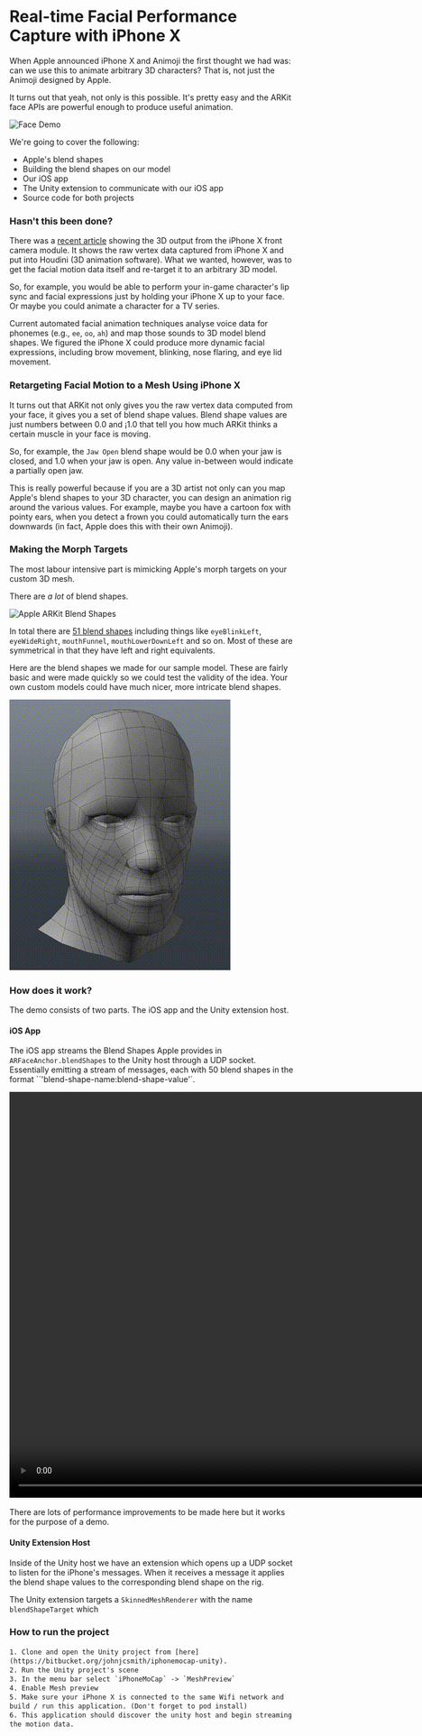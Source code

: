 # Real-time Facial Performance Capture with iPhone X #

When Apple announced iPhone X and Animoji the first thought we had was: can we use this to animate arbitrary 3D characters? That is, not just the Animoji designed by Apple.

It turns out that yeah, not only is this possible. It's pretty easy and the ARKit face APIs are powerful enough to produce useful animation.

![Face Demo](images/result.gif)

We're going to cover the following:

* Apple's blend shapes
* Building the blend shapes on our model
* Our iOS app
* The Unity extension to communicate with our iOS app
* Source code for both projects

### Hasn't this been done? ###

There was a [recent article](http://prostheticknowledge.tumblr.com/post/167520295696/iphone-x-face-motion-capture-into-houdini-were) showing the 3D output from the iPhone X front camera module. It shows the raw vertex data captured from iPhone X and put into Houdini (3D animation software). What we wanted, however, was to get the facial motion data itself and re-target it to an arbitrary 3D model.

So, for example, you would be able to perform your in-game character's lip sync and facial expressions just by holding your iPhone X up to your face. Or maybe you could animate a character for a TV series.

Current automated facial animation techniques analyse voice data for phonemes (e.g., `ee`, `oo`, `ah`) and map those sounds to 3D model blend shapes. We figured the iPhone X could produce more dynamic facial expressions, including brow movement, blinking, nose flaring, and eye lid movement.

### Retargeting Facial Motion to a Mesh Using iPhone X ###

It turns out that ARKit not only gives you the raw vertex data computed from your face, it gives you a set of blend shape values. Blend shape values are just numbers between 0.0 and ¡1.0 that tell you how much ARKit thinks a certain muscle in your face is moving.

So, for example, the `Jaw Open` blend shape would be 0.0 when your jaw is closed, and 1.0 when your jaw is open. Any value in-between would indicate a partially open jaw.

This is really powerful because if you are a 3D artist not only can you map Apple's blend shapes to your 3D character, you can design an animation rig around the various values. For example, maybe you have a cartoon fox with pointy ears, when you detect a frown you could automatically turn the ears downwards (in fact, Apple does this with their own Animoji).

### Making the Morph Targets ###

The most labour intensive part is mimicking Apple's morph targets on your custom 3D mesh.

There are *a lot* of blend shapes.

![Apple ARKit Blend Shapes](images/appleblendshapes.gif)

In total there are [51 blend shapes](https://developer.apple.com/documentation/arkit/arfaceanchor.blendshapelocation) including things like `eyeBlinkLeft`, `eyeWideRight`, `mouthFunnel`, `mouthLowerDownLeft` and so on. Most of these are symmetrical in that they have left and right equivalents.

Here are the blend shapes we made for our sample model. These are fairly basic and were made quickly so we could test the validity of the idea. Your own custom models could have much nicer, more intricate blend shapes.

![Morph Targets](images/morphtargets.gif)

### How does it work? ###

The demo consists of two parts. The iOS app and the Unity extension host.

#### iOS App  ####

The iOS app streams the Blend Shapes Apple provides in `ARFaceAnchor.blendShapes` to the Unity host through a UDP socket. Essentially emitting a stream of messages, each with 50 blend shapes in the format ``'blend-shape-name:blend-shape-value'`.

<video controls="controls" width="1280" height="720" name="Video Name" src="images/resultlivesmall.mov"></video>

There are lots of performance improvements to be made here but it works for the purpose of a demo.

#### Unity Extension Host ####

Inside of the Unity host we have an extension which opens up a UDP socket to listen for the iPhone's messages. When it receives a message it applies the blend shape values to the corresponding blend shape on the rig.

The Unity extension targets a `SkinnedMeshRenderer` with the name `blendShapeTarget` which

### How to run the project ###

    1. Clone and open the Unity project from [here](https://bitbucket.org/johnjcsmith/iphonemocap-unity).
    2. Run the Unity project's scene
    3. In the menu bar select `iPhoneMoCap` -> `MeshPreview`
    4. Enable Mesh preview
    5. Make sure your iPhone X is connected to the same Wifi network and build / run this application. (Don't forget to pod install)
    6. This application should discover the unity host and begin streaming the motion data.
